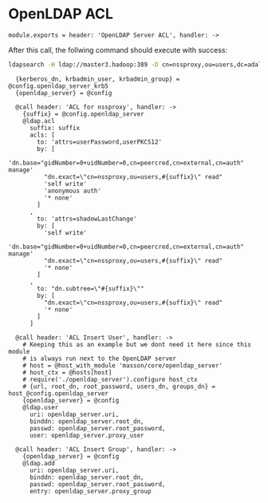 
# OpenLDAP ACL

    module.exports = header: 'OpenLDAP Server ACL', handler: ->

      
After this call, the follwing command should execute with success:

```bash
ldapsearch -H ldap://master3.hadoop:389 -D cn=nssproxy,ou=users,dc=adaltas,dc=com -w test
```

      {kerberos_dn, krbadmin_user, krbadmin_group} = @config.openldap_server_krb5
      {openldap_server} = @config

      @call header: 'ACL for nssproxy', handler: ->
        {suffix} = @config.openldap_server
        @ldap.acl
          suffix: suffix
          acls: [
            to: 'attrs=userPassword,userPKCS12'
            by: [
              'dn.base="gidNumber=0+uidNumber=0,cn=peercred,cn=external,cn=auth" manage'
              "dn.exact=\"cn=nssproxy,ou=users,#{suffix}\" read"
              'self write'
              'anonymous auth'
              '* none'
            ]
          ,
            to: 'attrs=shadowLastChange'
            by: [
              'self write'
              'dn.base="gidNumber=0+uidNumber=0,cn=peercred,cn=external,cn=auth" manage'
              "dn.exact=\"cn=nssproxy,ou=users,#{suffix}\" read"
              '* none'
            ]
          ,
            to: "dn.subtree=\"#{suffix}\""
            by: [
              "dn.exact=\"cn=nssproxy,ou=users,#{suffix}\" read"
              '* none'
            ]
          ]

      @call header: 'ACL Insert User', handler: ->
        # Keeping this as an example but we dont need it here since this module
        # is always run next to the OpenLDAP server
        # host = @host_with_module 'masson/core/openldap_server'
        # host_ctx = @hosts[host]
        # require('./openldap_server').configure host_ctx
        # {url, root_dn, root_password, users_dn, groups_dn} = host_@config.openldap_server
        {openldap_server} = @config
        @ldap.user
          uri: openldap_server.uri,
          binddn: openldap_server.root_dn,
          passwd: openldap_server.root_password,
          user: openldap_server.proxy_user

      @call header: 'ACL Insert Group', handler: ->
        {openldap_server} = @config
        @ldap.add
          uri: openldap_server.uri,
          binddn: openldap_server.root_dn,
          passwd: openldap_server.root_password,
          entry: openldap_server.proxy_group

      
